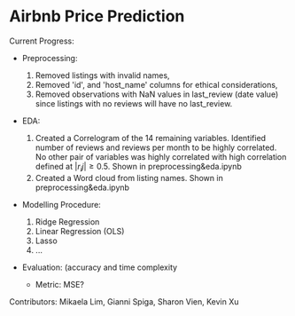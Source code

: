 # Airbnb Price Prediction

Current Progress:
- Preprocessing: 
   1) Removed listings with invalid names, 
   2) Removed 'id', and 'host_name' columns for ethical considerations, 
   3) Removed observations with NaN values in last_review (date value) since listings with no reviews will have no last_review.
- EDA: 
   1) Created a Correlogram of the 14 remaining variables. Identified number of reviews and reviews per month to be highly correlated. No other pair of variables was highly correlated with high correlation defined at $|r_ij| \ge 0.5$. Shown in preprocessing&eda.ipynb
   2) Created a Word cloud from listing names. Shown in preprocessing&eda.ipynb

- Modelling Procedure:
  1) Ridge Regression
  2) Linear Regression (OLS)
  3) Lasso
  4) ...

- Evaluation: (accuracy and time complexity
  - Metric: MSE? 

Contributors: Mikaela Lim, Gianni Spiga, Sharon Vien, Kevin Xu
